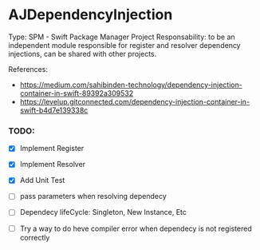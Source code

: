 # AJDependencyInjection

Type: SPM - Swift Package Manager Project
Responsability: to be an independent module responsible for register and resolver dependency injections, can be shared with other projects.

References: 
- https://medium.com/sahibinden-technology/dependency-injection-container-in-swift-89392a309532
- https://levelup.gitconnected.com/dependency-injection-container-in-swift-b4d7e139338c

### TODO:
- [X] Implement Register
- [X] Implement Resolver
- [X] Add Unit Test

- [ ] pass parameters when resolving dependecy
- [ ] Dependecy lifeCycle: Singleton, New Instance, Etc

- [ ] Try a way to do heve compiler error when dependecy is not registered correctly
